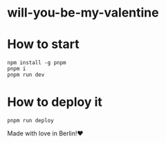 # will-you-be-my-valentine



# How to start
```
npm install -g pnpm
pnpm i
pnpm run dev
```


# How to deploy it
```
pnpm run deploy
```

Made with love in Berlin!❤️
